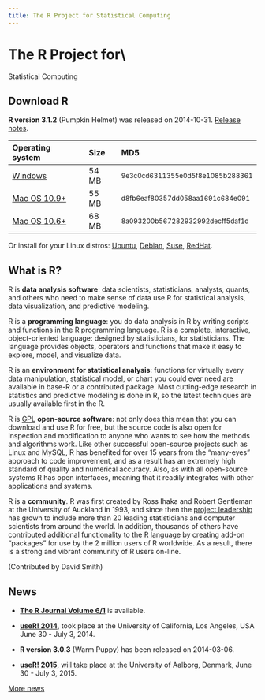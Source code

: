 ```yaml
---
title: The R Project for Statistical Computing
---
```


# The R Project for\
Statistical Computing

## Download R 

**R version 3.1.2** (Pumpkin Helmet) was released on 2014-10-31. [Release notes](http://cran.rstudio.com/src/base/NEWS.html).

<table class="table table-hover">
<thead>
<tr class="header">
<th align="left">Operating system</th>
<th align="left">Size</th>
<th align="left">MD5</th>
</tr>
</thead>
<tbody>
<tr class="odd">
<td align="left"><a href="http://cran.rstudio.com/bin/windows/base/R-3.1.2-win.exe">Windows</a></td>
<td align="left">54 <span class="initialism">MB</span></td>
<td align="left"><small>9e3c0cd6311355e0d5f8e1085b288361</small></td>
</tr>
<tr class="even">
<td align="left"><a href="http://cran.rstudio.com/bin/macosx/R-3.1.2-mavericks.pkg">Mac OS 10.9+</a></td>
<td align="left">55 <span class="initialism">MB</span></td>
<td align="left"><small>d8fb6eaf80357dd058aa1691c684e091</small></td>
</tr>
<tr class="odd">
<td align="left"><a href="http://cran.rstudio.com/bin/macosx/R-3.1.2-snowleopard.pkg">Mac OS 10.6+</a></td>
<td align="left">68 <span class="initialism">MB</span></td>
<td align="left"><small>8a093200b567282932992decff5daf1d</small></td>
</tr>
</table>

Or install for your Linux distros: [Ubuntu](http://cran.rstudio.com/bin/linux/ubuntu/README.html), [Debian](http://cran.rstudio.com/bin/linux/debian/README.html), [Suse](http://cran.rstudio.com/bin/linux/suse/README.html), [RedHat](http://cran.rstudio.com/bin/linux/redhat/README).

## What is R?

R is **data analysis software**: data scientists, statisticians, analysts, quants, and others who need to make sense of data use R for statistical analysis, data visualization, and predictive modeling.

R is a **programming language**: you do data analysis in R by writing scripts and functions in the R programming language. R is a complete, interactive, object-oriented language: designed by statisticians, for statisticians. The language provides objects, operators and functions that make it easy to explore, model, and visualize data.

R is an **environment for statistical analysis**: functions for virtually every data manipulation, statistical model, or chart you could ever need are available in base-R or a contributed package. Most cutting-edge research in statistics and predictive modeling is done in R, so the latest techniques are usually available first in the R.

R is [GPL](COPYING) **open-source software**: not only does this mean that you can download and use R for free, but the source code is also open for inspection and modification to anyone who wants to see how the methods and algorithms work. Like other successful open-source projects such as Linux and MySQL, R has benefited for over 15 years from the “many-eyes” approach to code improvement, and as a result has an extremely high standard of quality and numerical accuracy. Also, as with all open-source systems R has open interfaces, meaning that it readily integrates with other applications and systems. 

R is a **community**. R was first created by Ross Ihaka and Robert Gentleman at the University of Auckland in 1993, and since then the [project leadership](contributors.html) has grown to include more than 20 leading statisticians and computer scientists from around the world. In addition, thousands of others have contributed additional functionality to the R language by creating add-on “packages” for use by the 2 million users of R worldwide. As a result, there is a strong and vibrant community of R users on-line.

(Contributed by David Smith)

## News

-   [**The R Journal Volume 6/1**](http://journal.r-project.org) is available.

-   [**useR! 2014**](http://www.r-project.org/useR-2014), took place at
    the University of California, Los Angeles, USA June 30 - July 3,
    2014.

-   **R version 3.0.3** (Warm Puppy) has been released on 2014-03-06.

-   [**useR! 2015**](http://www.r-project.org/useR-2015), will take
    place at the University of Aalborg, Denmark, June 30 - July 3, 2015.

[More news](/news.html)
